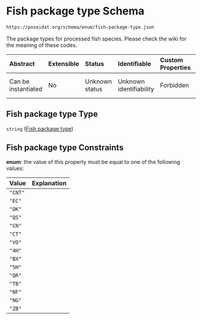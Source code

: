 # Fish package type Schema

```txt
https://poseidat.org/schema/enum/fish-package-type.json
```

The package types for processed fish species. Please check the wiki for the meaning of these codes.

| Abstract            | Extensible | Status         | Identifiable            | Custom Properties | Additional Properties | Access Restrictions | Defined In                                                                           |
| :------------------ | :--------- | :------------- | :---------------------- | :---------------- | :-------------------- | :------------------ | :----------------------------------------------------------------------------------- |
| Can be instantiated | No         | Unknown status | Unknown identifiability | Forbidden         | Allowed               | none                | [fish-package-type.json](schemas/enum/fish-package-type.json "open original schema") |

## Fish package type Type

`string` ([Fish package type](fish-package-type.md))

## Fish package type Constraints

**enum**: the value of this property must be equal to one of the following values:

| Value   | Explanation |
| :------ | :---------- |
| `"CNT"` |             |
| `"EC"`  |             |
| `"OK"`  |             |
| `"QS"`  |             |
| `"CN"`  |             |
| `"CT"`  |             |
| `"VO"`  |             |
| `"4H"`  |             |
| `"BX"`  |             |
| `"5H"`  |             |
| `"QR"`  |             |
| `"TB"`  |             |
| `"NF"`  |             |
| `"NG"`  |             |
| `"ZB"`  |             |
